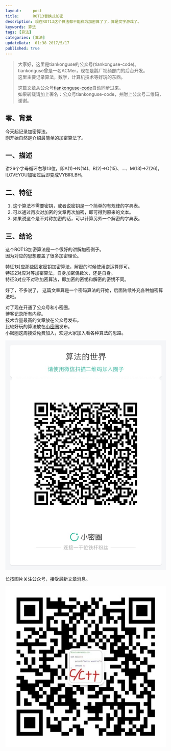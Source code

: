 ```yaml
---  
layout:     post  
title:      ROT13替换式加密
description: 现在ROT13这个算法都不能称为加密算了了，算是文字游戏了。  
keywords: 算法  
tags: [算法]  
categories: [算法]  
updateData:  01:38 2017/5/17
published: true  
---  
```

  
  
>   
> 大家好，这里是tiankonguse的公众号(tiankonguse-code)。    
> tiankonguse曾是一名ACMer，现在是鹅厂视频部门的后台开发。    
> 这里主要记录算法，数学，计算机技术等好玩的东西。   
>      
> 这篇文章从公众号[tiankonguse-code](http://mp.weixin.qq.com/s/kjuZuB6l80e49rP_cJEr_g)自动同步过来。    
> 如果转载请加上署名：公众号tiankonguse-code，并附上公众号二维码，谢谢。    
>    
  

## 零、背景

今天起记录加密算法。  
刚开始自然是介绍最简单的加密算法了。    


## 一、描述

讲26个字母循环右移13位，即A(1)→N(14)、B(2)→O(15)、...、M(13)→Z(26)。  
ILOVEYOU加密过后即变成VYBIRLBH。  

## 二、特征  

1. 这个算法不需要密钥，或者说密钥是一个简单的有规律的字典表。  
2. 可以通过再次对加密的文章再次加密，即可得到原来的文本。  
3. 如果说这个是不对称加密的话，可以计算另外一个解密的字典表。  


## 三、结论

这个ROT13加密算法是一个很好的讲解加密例子。  
因为对应的思想覆盖了很多加密理论。  

特征1对应那些固定密钥加密算法，解密的时候使用逆运算即可。  
特征2对应对等加密算法，自身加密偶数次，还是自身。  
特征3对应不对称加密算法，即加密的密钥和解密的密钥不同。  


好了，不多说了， 这篇文章算是一个密码算法的开始，后面陆续补充各种加密算法吧。   


对了现在开通了公众号和小密圈。  
博客记录所有内容。  
技术含量最高的文章放在公众号发布。  
比较好玩的算法放在[小密圈](https://wx.xiaomiquan.com/mweb/views/joingroup/join_group.html?group_id=281548515451&secret=r0krqw9fw0at24vxjxo1uo4k0h4lfe47&extra=d67ce0c25ec91252b3af846a10154c9e9d4cb50c763fee178acd68cd2c2e09ee)发布。  
小密圈这周接受免费加入，欢迎大家加入看各种算法的思路。  

![](/images/suanfa_xiaomiquan.jpg)  
  
  
长按图片关注公众号，接受最新文章消息。   
  
![](/images/weixin-50cm.jpg)  
  
  
  

